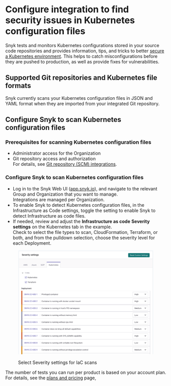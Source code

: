 # Configure integration to find security issues in Kubernetes configuration files

Snyk tests and monitors Kubernetes configurations stored in your source code repositories and provides information, tips, and tricks to better [secure a Kubernetes environment](https://snyk.io/learn/kubernetes-security/). This helps to catch misconfigurations before they are pushed to production, as well as provide fixes for vulnerabilities.

## Supported Git repositories and Kubernetes file formats

Snyk currently scans your Kubernetes configuration files in JSON and YAML format when they are imported from your integrated Git repository.

## Configure Snyk to scan Kubernetes configuration files

### **Prerequisites for scanning Kubernetes configuration files**

* Administrator access for the Organization
* Git repository access and authorization\
  For details, see [Git repository (SCM) integrations](../../../integrations/git-repository-scm-integrations/).

### **Configure Snyk to scan Kubernetes configuration files**

* Log in to the Snyk Web UI ([app.snyk.io](https://app.snyk.io)), and navigate to the relevant Group and Organization that you want to manage.\
  Integrations are managed per Organization.
* To enable Snyk to detect Kubernetes configuration files, in the Infrastructure as Code settings, toggle the setting to enable Snyk to detect Infrastructure as code files.
* If needed, review and adjust the **Infrastructure as code** **Severity settings** on the Kubernetes tab in the example.\
  Check to select the file types to scan, CloudFormation, Terraform, or both, and from the pulldown selection, choose the severity level for each Deployment.

<figure><img src="../../../.gitbook/assets/image (112) (1) (1) (1) (1) (1) (1) (1) (1) (1) (1) (1) (1) (1) (1) (1) (1).png" alt="Select Severity settings for IaC scans"><figcaption><p>Select Severity settings for IaC scans</p></figcaption></figure>

The number of tests you can run per product is based on your account plan. For details, see the [plans and pricing](https://snyk.io/plans/) page,

